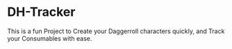 # DH-Tracker

This is a fun Project to Create your Daggerroll characters quickly, and Track your Consumables with ease.
